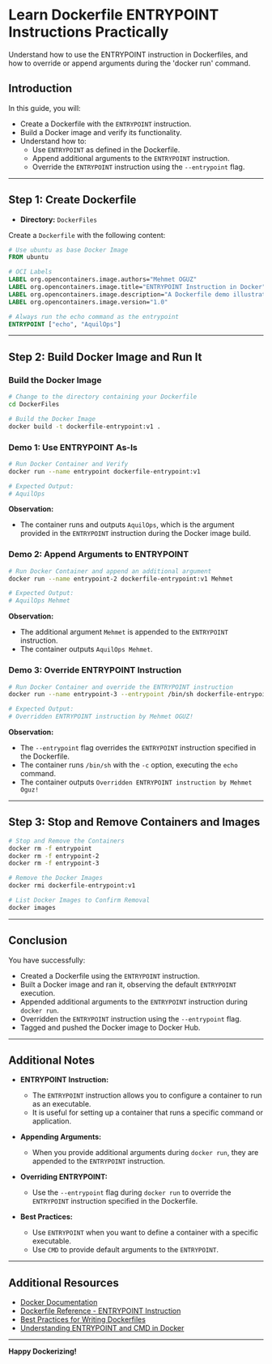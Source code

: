# Learn Dockerfile ENTRYPOINT Instructions Practically
Understand how to use the ENTRYPOINT instruction in Dockerfiles, and how to override or append arguments during the 'docker run' command.


## Introduction

In this guide, you will:

- Create a Dockerfile with the `ENTRYPOINT` instruction.
- Build a Docker image and verify its functionality.
- Understand how to:
  - Use `ENTRYPOINT` as defined in the Dockerfile.
  - Append additional arguments to the `ENTRYPOINT` instruction.
  - Override the `ENTRYPOINT` instruction using the `--entrypoint` flag.

---

## Step 1: Create Dockerfile

- **Directory:** `DockerFiles`

Create a `Dockerfile` with the following content:

```dockerfile
# Use ubuntu as base Docker Image
FROM ubuntu

# OCI Labels
LABEL org.opencontainers.image.authors="Mehmet OGUZ"
LABEL org.opencontainers.image.title="ENTRYPOINT Instruction in Docker"
LABEL org.opencontainers.image.description="A Dockerfile demo illustrating the use of the ENTRYPOINT instruction"
LABEL org.opencontainers.image.version="1.0"

# Always run the echo command as the entrypoint
ENTRYPOINT ["echo", "AquilOps"]
```

---

## Step 2: Build Docker Image and Run It

### Build the Docker Image

```bash
# Change to the directory containing your Dockerfile
cd DockerFiles

# Build the Docker Image
docker build -t dockerfile-entrypoint:v1 .
```

### Demo 1: Use ENTRYPOINT As-Is

```bash
# Run Docker Container and Verify
docker run --name entrypoint dockerfile-entrypoint:v1

# Expected Output:
# AquilOps
```

**Observation:**

- The container runs and outputs `AquilOps`, which is the argument provided in the `ENTRYPOINT` instruction during the Docker image build.

### Demo 2: Append Arguments to ENTRYPOINT

```bash
# Run Docker Container and append an additional argument
docker run --name entrypoint-2 dockerfile-entrypoint:v1 Mehmet

# Expected Output:
# AquilOps Mehmet
```

**Observation:**

- The additional argument `Mehmet` is appended to the `ENTRYPOINT` instruction.
- The container outputs `AquilOps Mehmet`.

### Demo 3: Override ENTRYPOINT Instruction

```bash
# Run Docker Container and override the ENTRYPOINT instruction
docker run --name entrypoint-3 --entrypoint /bin/sh dockerfile-entrypoint:v1 -c 'echo "Overridden ENTRYPOINT instruction by Mehmet OGUZ!"'

# Expected Output:
# Overridden ENTRYPOINT instruction by Mehmet OGUZ!
```

**Observation:**

- The `--entrypoint` flag overrides the `ENTRYPOINT` instruction specified in the Dockerfile.
- The container runs `/bin/sh` with the `-c` option, executing the `echo` command.
- The container outputs `Overridden ENTRYPOINT instruction by Mehmet Oguz!`

---

## Step 3: Stop and Remove Containers and Images

```bash
# Stop and Remove the Containers
docker rm -f entrypoint
docker rm -f entrypoint-2
docker rm -f entrypoint-3

# Remove the Docker Images
docker rmi dockerfile-entrypoint:v1

# List Docker Images to Confirm Removal
docker images
```

---

## Conclusion

You have successfully:

- Created a Dockerfile using the `ENTRYPOINT` instruction.
- Built a Docker image and ran it, observing the default `ENTRYPOINT` execution.
- Appended additional arguments to the `ENTRYPOINT` instruction during `docker run`.
- Overridden the `ENTRYPOINT` instruction using the `--entrypoint` flag.
- Tagged and pushed the Docker image to Docker Hub.

---

## Additional Notes

- **ENTRYPOINT Instruction:**

  - The `ENTRYPOINT` instruction allows you to configure a container to run as an executable.
  - It is useful for setting up a container that runs a specific command or application.

- **Appending Arguments:**

  - When you provide additional arguments during `docker run`, they are appended to the `ENTRYPOINT` instruction.

- **Overriding ENTRYPOINT:**

  - Use the `--entrypoint` flag during `docker run` to override the `ENTRYPOINT` instruction specified in the Dockerfile.

- **Best Practices:**

  - Use `ENTRYPOINT` when you want to define a container with a specific executable.
  - Use `CMD` to provide default arguments to the `ENTRYPOINT`.

---

## Additional Resources

- [Docker Documentation](https://docs.docker.com/)
- [Dockerfile Reference - ENTRYPOINT Instruction](https://docs.docker.com/engine/reference/builder/#entrypoint)
- [Best Practices for Writing Dockerfiles](https://docs.docker.com/develop/develop-images/dockerfile_best-practices/)
- [Understanding ENTRYPOINT and CMD in Docker](https://docs.docker.com/engine/reference/builder/#understand-how-cmd-and-entrypoint-interact)

---

**Happy Dockerizing!**
